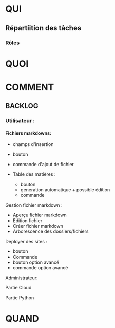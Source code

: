 # QUI

## Répartiition des tâches

### Rôles

## 



# QUOI




# COMMENT

## BACKLOG
### Utilisateur :
#### Fichiers markdowns:
- champs d'insertion
- bouton
- commande d'ajout de fichier

- Table des matières :
    - bouton
    - generation automatique + possible édition
    - commande

Gestion fichier markdown :
- Aperçu fichier markdown
- Edition fichier 
- Créer fichier markdown
- Arborescence des dossiers/fichiers



Deployer des sites : 
- bouton
- Commande
- bouton option avancé
- commande option avancé



Administrateur:


Partie Cloud

Partie Python


# QUAND

